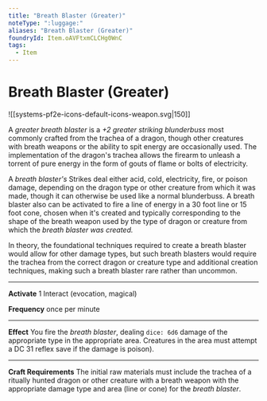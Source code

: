 ```yaml
---
title: "Breath Blaster (Greater)"
noteType: ":luggage:"
aliases: "Breath Blaster (Greater)"
foundryId: Item.oAVFtxmCLCHg0WnC
tags:
  - Item
---
```


# Breath Blaster (Greater)
![[systems-pf2e-icons-default-icons-weapon.svg|150]]

A _greater breath blaster_ is a _+2 greater striking blunderbuss_ most commonly crafted from the trachea of a dragon, though other creatures with breath weapons or the ability to spit energy are occasionally used. The implementation of the dragon's trachea allows the firearm to unleash a torrent of pure energy in the form of gouts of flame or bolts of electricity.

A _breath blaster's_ Strikes deal either acid, cold, electricity, fire, or poison damage, depending on the dragon type or other creature from which it was made, though it can otherwise be used like a normal blunderbuss. A breath blaster also can be activated to fire a line of energy in a 30 foot line or 15 foot cone, chosen when it's created and typically corresponding to the shape of the breath weapon used by the type of dragon or creature from which the _breath blaster was created._

In theory, the foundational techniques required to create a breath blaster would allow for other damage types, but such breath blasters would require the trachea from the correct dragon or creature type and additional creation techniques, making such a breath blaster rare rather than uncommon.

* * *

**Activate** 1 Interact (evocation, magical)

**Frequency** once per minute

* * *

**Effect** You fire the _breath blaster_, dealing `dice: 6d6` damage of the appropriate type in the appropriate area. Creatures in the area must attempt a DC 31 reflex save if the damage is poison).

* * *

**Craft Requirements** The initial raw materials must include the trachea of a ritually hunted dragon or other creature with a breath weapon with the appropriate damage type and area (line or cone) for the _breath blaster_.

